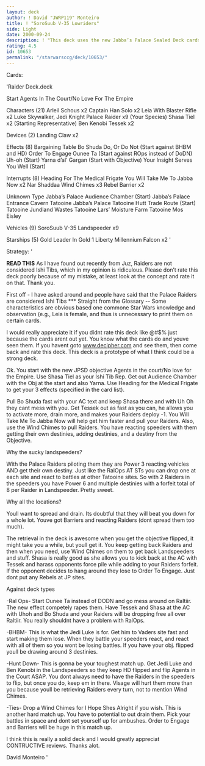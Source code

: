 ```yaml
---
layout: deck
author: ! David "JWRP119" Monteiro
title: ! "SoroSuub V-35 Lowriders"
side: Light
date: 2000-09-24
description: ! "This deck uses the new Jabba’s Palace Sealed Deck cards."
rating: 4.5
id: 10653
permalink: "/starwarsccg/deck/10653/"
---
```

Cards: 

'Raider Deck.deck

Start
Agents In The Court/No Love For The Empire


Characters (21)
Arleil Schous  x2
Captain Han Solo  x2
Leia With Blaster Rifle  x2
Luke Skywalker, Jedi Knight
Palace Raider  x9 (Your Species)
Shasa Tiel  x2 (Starting Representative)
Ben Kenobi
Tessek	x2

Devices (2)
Landing Claw  x2

Effects (8)
Bargaining Table
Bo Shuda
Do, Or Do Not (Start against BHBM and HD)
Order To Engage
Ounee Ta (Start against ROps instead of DoDN)
Uh-oh (Start)
Yarna d’al’ Gargan (Start with Objective)
Your Insight Serves You Well (Start)

Interrupts (8)
Heading For The Medical Frigate
You Will Take Me To Jabba Now x2
Nar Shaddaa Wind Chimes  x3
Rebel Barrier  x2

Unknown Type
Jabba’s Palace Audience Chamber (Start)
Jabba’s Palace Entrance Cavern
Tatooine Jabba’s Palace
Tatooine Hutt Trade Route (Start)
Tatooine Jundland Wastes
Tatooine Lars’ Moisture Farm
Tatooine Mos Eisley

Vehicles (9)
SoroSuub V-35 Landspeeder  x9

Starships (5)
Gold Leader In Gold 1
Liberty
Millennium Falcon x2 '

Strategy: '

**READ THIS**	As I have found out recently from Juz, Raiders are not considered Ishi Tibs, which in my opinion is ridiculous. Please don’t rate this deck poorly because of my mistake, at least look at the concept and rate it on that. Thank you.



First off - I have asked around and people have said that the Palace Raiders are considered Ishi Tibs *** Straight from the Glossary --  Some characteristics are obvious based one commone Star Wars knowledge and observation (e.g., Leia is female, and thus is unnecessary to print them on certain cards.

I would really appreciate it if you didnt rate this deck like @#$% just because the cards arent out yet. You know what the cards do and youve seen them. If you havent goto www.decipher.com and see them, then come back and rate this deck. This deck is a prototype of what I think could be a strong deck.

Ok. You start with the new JPSD objective Agents in the court/No love for the Empire. Use Shasa Tiel as your Ishi Tib Rep. Get out Audience Chamber with the Obj at the start and also Yarna. Use Heading for the Medical Frigate to get your 3 effects (specified in the card list).

Pull Bo Shuda fast with your AC text and keep Shasa there and with Uh Oh they cant mess with you. Get Tessek out as fast as you can, he allows you to activate more, drain more, and makes your Raiders deploy -1. You Will Take Me To Jabba Now will help get him faster and pull your Raiders. Also, use the Wind Chimes to pull Raiders. You have reacting speeders with them getting their own destinies, adding destinies, and a destiny from the Objective.

Why the sucky landspeeders?

With the Palace Raiders piloting them they are Power 3 reacting vehicles AND get their own destiny. Just like the RalOps AT STs you can drop one at each site and react to battles at other Tatooine sites. So with 2 Raiders in the speeders you have Power 6 and multiple destinies with a forfeit total of 8 per Raider in Landspeeder. Pretty sweet.

Why all the locations?

Youll want to spread and drain. Its doubtful that they will beat you down for a whole lot. Youve got Barriers and reacting Raiders (dont spread them too much).

The retrieval in the deck is awesome when you get the objective flipped, it might take you a while, but youll get it. You keep getting back Raiders and then when you need, use Wind Chimes on them to get back Landspeeders and stuff. Shasa is really good as she allows you to kick back at the AC with Tessek and harass opponents force pile while adding to your Raiders forfeit. If the opponent decides to hang around they lose to Order To Engage. Just dont put any Rebels at JP sites.

Against deck types

-Ral Ops-
Start Ounee Ta instead of DODN and go mess around on Raltiir. The new effect competely rapes them. Have Tessek and Shasa at the AC with Uhoh and Bo Shuda and your Raiders will be dropping free all over Raltiir. You really shouldnt have a problem with RalOps.

-BHBM-
This is what the Jedi Luke is for. Get him to Vaders site fast and start making them lose. When they battle your speeders react, and react with all of them so you wont be losing battles. If you have your obj. flipped youll be drawing around 3 destinies.

-Hunt Down-
This is gonna be your toughest match up. Get Jedi Luke and Ben Kenobi in the Landspeeders so they keep HD flipped and flip Agents in the Court ASAP. You dont always need to have the Raiders in the speeders to flip, but once you do, keep em in there. Visage will hurt them more than you because youll be retrieving Raiders every turn, not to mention Wind Chimes.

-Ties-
Drop a Wind Chimes for I Hope Shes Alright if you wish. This is another hard match up. You have to potential to out drain them. Pick your battles in space and dont set yourself up for ambushes. Order to Engage and Barriers will be huge in this match up.

I think this is really a solid deck and I would greatly appreciat CONTRUCTIVE reviews. Thanks alot.

David Monteiro	  '
